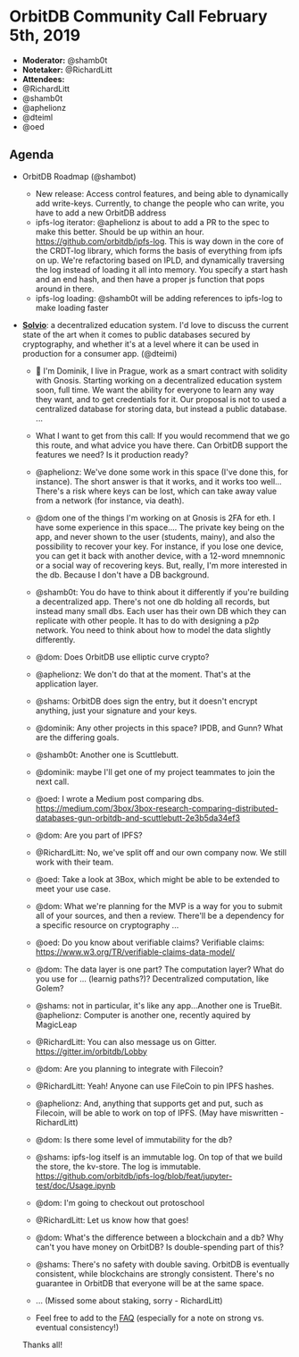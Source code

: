 # OrbitDB Community Call February 5th, 2019

- **Moderator:** @shamb0t
- **Notetaker:** @RichardLitt
- **Attendees:**
- @RichardLitt
- @shamb0t
- @aphelionz
- @dteiml
- @oed

## Agenda
- OrbitDB Roadmap (@shambot)
    - New release: Access control features, and being able to dynamically add write-keys. Currently, to change the people who can write, you have to add a new OrbitDB address
    - ipfs-log iterator: @aphelionz is about to add a PR to the spec to make this better. Should be up within an hour. https://github.com/orbitdb/ipfs-log. This is way down in the core of the CRDT-log library, which forms the basis of everything from ipfs on up. We're refactoring based on IPLD, and dynamically traversing the log instead of loading it all into memory. You specify a start hash and an end hash, and then have a proper js function that pops around in there.
    - ipfs-log loading: @shamb0t will be adding references to ipfs-log to make loading faster
- **[Solvio](https://solvio.discourse.group)**: a decentralized education system.  I'd love to discuss the current state of the art when it comes to public databases secured by cryptography, and whether it's at a level where it can be used in production for a consumer app. (@dteimi)
    - 👋 I'm Dominik, I live in Prague, work as a smart contract with solidity with Gnosis. Starting working on a decentralized education system soon, full time. We want the ability for everyone to learn any way they want, and to get credentials for it. Our proposal is not to used a centralized database for storing data, but instead a public database. ... 
    - What I want to get from this call: If you would recommend that we go this route, and what advice you have there. Can OrbitDB support the features we need? Is it production ready? 
    - @aphelionz: We've done some work in this space (I've done this, for instance). The short answer is that it works, and it works too well... There's a risk where keys can be lost, which can take away value from a network (for instance, via death). 
    - @dom one of the things I'm working on at Gnosis is 2FA for eth. I have some experience in this space.... The private key being on the app, and never shown to the user (students, mainy), and also the possibility to recover your key. For instance, if you lose one device, you can get it back with another device, with a 12-word mnemnonic or a social way of recovering keys. But, really, I'm more interested in the db. Because I don't have a DB background.
    - @shamb0t: You do have to think about it differently if you're building a decentralized app. There's not one db holding all records, but instead many small dbs. Each user has their own DB  which they can replicate with other people. It has to do with designing a p2p network. You need to think about how to model the data slightly differently.
    - @dom: Does OrbitDB use elliptic curve crypto?
    - @aphelionz: We don't do that at the moment. That's at the application layer. 
    - @shams: OrbitDB does sign the entry, but it doesn't encrypt anything, just your signature and your keys.
    - @dominik: Any other projects in this space? IPDB, and Gunn? What are the differing goals.
    - @shamb0t: Another one is Scuttlebutt. 
    - @dominik: maybe I'll get one of my project teammates to join the next call. 
    - @oed: I wrote a Medium post comparing dbs. https://medium.com/3box/3box-research-comparing-distributed-databases-gun-orbitdb-and-scuttlebutt-2e3b5da34ef3
    - @dom: Are you part of IPFS?
    - @RichardLitt: No, we've split off and our own company now. We still work with their team.
    - @oed: Take a look at 3Box, which might be able to be extended to meet your use case.
    - @dom: What we're planning for the MVP is a way for you to submit all of your sources, and then a review. There'll be a dependency for a specific resource on cryptography ...
    - @oed: Do you know about verifiable claims? Verifiable claims: https://www.w3.org/TR/verifiable-claims-data-model/
    - @dom: The data layer is one part? The computation layer? What do you use for ... (learnig paths?)? Decentralized computation, like Golem? 
    - @shams: not in particular, it's like any app...Another one is TrueBit. @aphelionz: Computer is another one, recently aquired by MagicLeap
    - @RichardLitt: You can also message us on Gitter. https://gitter.im/orbitdb/Lobby
    - @dom: Are you planning to integrate with Filecoin? 
    - @RichardLitt: Yeah! Anyone can use FileCoin to pin IPFS hashes.
    - @aphelionz: And, anything that supports get and put, such as Filecoin, will be able to work on top of IPFS. (May have miswritten - RichardLitt)
    - @dom: Is there some level of immutability for the db?
    - @shams: ipfs-log itself is an immutable log. On top of that we build the store, the kv-store. The log is immutable.  https://github.com/orbitdb/ipfs-log/blob/feat/jupyter-test/doc/Usage.ipynb
    - @dom: I'm going to checkout out protoschool
    - @RichardLitt: Let us know how that goes!
    - @dom: What's the difference between a blockchain and a db? Why can't you have money on OrbitDB? Is double-spending part of this?
    - @shams: There's no safety with double saving. OrbitDB is eventually consistent, while blockchains are strongly consistent. There's no guarantee in OrbitDB that everyone will be at the same space.
    - ... (Missed some about staking, sorry - RichardLitt)

    - Feel free to add to the [FAQ](https://github.com/orbitdb/orbit-db/blob/master/FAQ.md) (especially for a note on strong vs. eventual consistency!)
    
    Thanks all!
